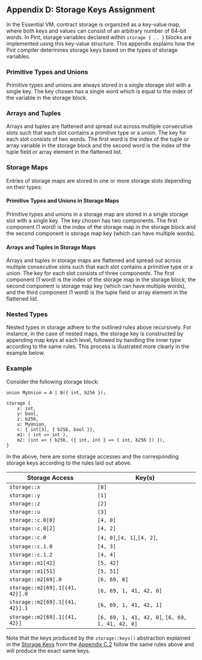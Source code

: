 ## Appendix D: Storage Keys Assignment

In the Essential VM, contract storage is organized as a key-value map, where both keys and values
can consist of an arbitrary number of 64-bit words. In Pint, storage variables declared within
`storage { .. }` blocks are implemented using this key-value structure. This appendix explains how the
Pint compiler determines storage keys based on the types of storage variables.

### Primitive Types and Unions

Primitive types and unions are always stored in a single storage slot with a single key. The key
chosen has a single word which is equal to the index of the variable in the storage block.

### Arrays and Tuples

Arrays and tuples are flattened and spread out across multiple consecutive slots such that each slot
contains a primitive type or a union. The key for each slot consists of two words. The first word is
the index of the tuple or array variable in the storage block and the second word is the index of
the tuple field or array element in the flattened list.

### Storage Maps

Entries of storage maps are stored in one or more storage slots depending on their types:

#### Primitive Types and Unions in Storage Maps

Primitive types and unions in a storage map are stored in a single storage slot with a single key.
The key chosen has two components. The first component (1 word) is the index of the storage map in
the storage block and the second component is storage map key (which can have multiple words).

#### Arrays and Tuples in Storage Maps

Arrays and tuples in storage maps are flattened and spread out across multiple consecutive slots
such that each slot contains a primitive type or a union. The key for each slot consists of three
components. The first component (1 word) is the index of the storage map in the storage block, the
second component is storage map key (which can have multiple words), and the third component (1
word) is the tuple field or array element in the flattened list.

### Nested Types

Nested types in storage adhere to the outlined rules above recursively. For instance, in the case of
nested maps, the storage key is constructed by appending map keys at each level, followed by
handling the inner type according to the same rules. This process is illustrated more clearly in the
example below.

### Example

Consider the following storage block:

```pint
union MyUnion = A | B({ int, b256 });

storage {
    x: int,
    y: bool,
    z: b256,
    u: MyUnion,
    c: { int[3], { b256, bool }},
    m1: ( int => int ),
    m2: (int => { b256, ({ int, int } => { int, b256 }) }),
}
```

In the above, here are some storage accesses and the corresponding storage keys according to the
rules laid out above.

| Storage Access                  | Key(s)                                           |
| ------------------------------- | ------------------------------------------------ |
| `storage::x`                    | `[0]`                                            |
| `storage::y`                    | `[1]`                                            |
| `storage::z`                    | `[2]`                                            |
| `storage::u`                    | `[3]`                                            |
| `storage::c.0[0]`               | `[4, 0]`                                         |
| `storage::c.0[2]`               | `[4, 2]`                                         |
| `storage::c.0`                  | `[4, 0]`,`[4, 1]`,`[4, 2]`,                      |
| `storage::c.1.0`                | `[4, 3]`                                         |
| `storage::c.1.2`                | `[4, 4]`                                         |
| `storage::m1[42]`               | `[5, 42]`                                        |
| `storage::m1[51]`               | `[5, 51]`                                        |
| `storage::m2[69].0`             | `[6, 69, 0]`                                     |
| `storage::m2[69].1[{41, 42}].0` | `[6, 69, 1, 41, 42, 0]`                          |
| `storage::m2[69].1[{41, 42}].1` | `[6, 69, 1, 41, 42, 1]`                          |
| `storage::m2[69].1[{41, 42}]`   | `[6, 69, 1, 41, 42, 0]`, `[6, 69, 1, 41, 42, 0]` |

Note that the keys produced by the `storage::keys()` abstraction explained in the [Storage
Keys](abi/abi_gen.md#storage-keys) from the [Appendix C.2](abi/abi_gen.md) follow the same rules
above and will produce the exact same keys.
